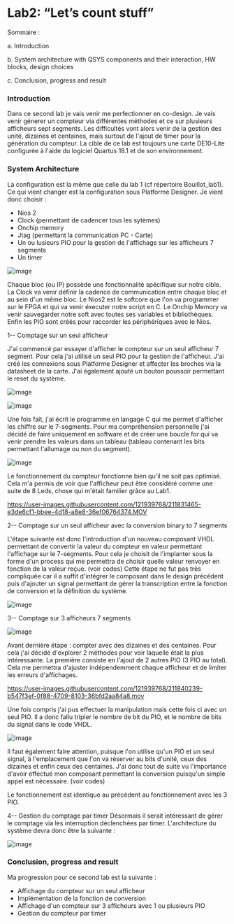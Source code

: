 # Lab2: “Let’s count stuff”

Sommaire :

a. Introduction

b. System architecture with QSYS components and their interaction, HW blocks, design choices

c. Conclusion, progress and result


### Introduction

Dans ce second lab je vais venir me perfectionner en co-design. Je vais venir génerer un compteur via différentes méthodes et ce sur plusieurs afficheurs sept segments. Les difficultés vont alors venir de la gestion des unité, dizaines et centaines, mais surtout de l'ajout de timer pour la génération du compteur. La cible de ce lab est toujours une carte DE10-Lite configurée à l'aide du logiciel Quartus 18.1 et de son environnement.


### System Architecture
La configuration est la même que celle du lab 1 (cf répertoire Bouillot_lab1).
Ce qui vient changer est la configuration sous Platforme Designer. Je vient donc choisir :
  - Nios 2
  - Clock (permettant de cadencer tous les sytèmes)
  - Onchip memory
  - Jtag (permettant la communication PC - Carte)
  - Un ou lusieurs PIO pour la gestion de l'affichage sur les afficheurs 7 segments
  - Un timer

![image](https://user-images.githubusercontent.com/121939768/211839128-b968aa95-0d9a-463a-9e29-a9bac28bca73.png)


Chaque bloc (ou IP) possède une fonctionnalité spécifique sur notre cible. La Clock va venir définir la cadence de communication entre chaque bloc et au sein d'un même bloc. Le Nios2 est le softcore que l'on va programmer sur le FPGA et qui va venir éxecuter notre script en C. Le Onchip Memory va venir sauvegarder notre soft avec toutes ses variables et bibliothèques. Enfin les PIO sont créés pour raccorder les périphériques  avec le Nios.

1-- Comptage sur un seul afficheur

J'ai commencé par essayer d'afficher le compteur sur un seul afficheur 7 segment. Pour cela j'ai utilisé un seul PIO pour la gestion de l'afficheur. J'ai créé les connexions sous Platforme Designer et affecter les broches via la datasheet de la carte. J'ai également ajouté un bouton poussoir permettant le reset du système.

![image](https://user-images.githubusercontent.com/121939768/211830436-d88e476d-f9cb-43fd-bcbb-d60d354c597c.png)

![image](https://user-images.githubusercontent.com/121939768/211830555-20f968f8-4418-4a56-93fd-ab2d0855081c.png)

Une fois fait, j'ai écrit le programme en langage C qui me permet d'afficher les chiffre sur le 7-segments. Pour ma compréhension personnelle j'ai décidé de faire uniquement en software et de créer une boucle for qui va venir prendre les valeurs dans un tableau (tableau contenant les bits permettant l'allumage ou non du segment).

![image](https://user-images.githubusercontent.com/121939768/211831209-ac14dc8d-d733-4ed3-8b95-ede0b2369bcf.png)

Le fonctionnement du compteur fonctionne bien qu'il ne soit pas optimisé. Cela m'a permis de voir que l'afficheur peut être considéré comme une suite de 8 Leds, chose qui m'était familier grâce au Lab1.

https://user-images.githubusercontent.com/121939768/211831465-e3de6cf1-bbee-4d18-a8e8-36ef06764374.MOV

2-- Comptage sur un seul afficheur avec la conversion binary to 7 segments

L'étape suivante est donc l'introduction d'un nouveau composant VHDL permettant de convertir la valeur du compteur en valeur permettant l'affichage sur le 7-segments. Pour cela je choisit de l'implanter sous la forme d'un process qui me permettra de choisir quelle valeur renvoyer en fonction de la valeur reçue. (voir codes)
Cette étape ne fut pas très compliquée car il a suffit d'intégrer le composant dans le design précédent puis d'ajouter un signal permettant de gérer la transcription entre la fonction de conversion et la définition du système.

![image](https://user-images.githubusercontent.com/121939768/211834409-be854441-e3fa-42b7-b855-48063a7e1ba6.png)

3-- Comptage sur 3 afficheurs 7 segments

![image](https://user-images.githubusercontent.com/121939768/211843257-08bda20b-7b61-4c15-bf57-8d075d8cc7dd.png)

Avant dernière étape : compter avec des dizaines et des centaines. Pour cela j'ai décidé d'explorer 2 méthodes pour voir laquelle était la plus intéressante. La première consiste en l'ajout de 2 autres PIO (3 PIO au total). Cela me permettra d'ajuster indépendemment chaque afficheur et de limiter les erreurs d'affichages.

https://user-images.githubusercontent.com/121939768/211840239-b547f3ef-0f88-4709-8103-36bfd2aa84a8.mov

Une fois compris j'ai pus effectuer la manipulation mais cette fois ci avec un seul PIO. Il a donc fallu tripler le nombre de bit du PIO, et le nombre de bits du signal dans le code VHDL. 

![image](https://user-images.githubusercontent.com/121939768/211843631-8f3bdaaf-d0f3-46b4-a9c5-c9553ad88959.png)

Il faut également faire attention, puisque l'on utilise qu'un PIO et un seul signal, à l'emplacement que l'on va réserver au bits d'unité, ceux des dizaines et enfin ceux des centaines. J'ai donc tout de suite vu l'importance d'avoir effectué mon composant permettant la conversion puisqu'un simple appel est nécessaire. (voir codes)

Le fonctionnement est identique au précédent au fonctionnement avec les 3 PIO.

4-- Gestion du comptage par timer
Désormais il serait intéressant de gérer le comptage via les interruption déclenchées par timer. L'architecture du système devra donc être la suivante :

![image](https://user-images.githubusercontent.com/121939768/211844068-05c1ffc0-cf0a-456c-ac55-8876ae35a2c9.png)


### Conclusion, progress and result

Ma progression pour ce second lab est la suivante :

  - Affichage du compteur sur un seul afficheur
  - Implémentation de la fonction de conversion
  - Affichage d'un compteur sur 3 afficheurs avec 1 ou plusieurs PIO
  - Gestion du compteur par timer









